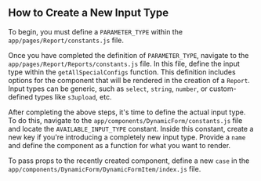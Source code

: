 ## How to Create a New Input Type

To begin, you must define a `PARAMETER_TYPE` within the `app/pages/Report/constants.js` file.

Once you have completed the definition of `PARAMETER_TYPE`, navigate to the `app/pages/Report/Reports/constants.js` file. In this file, define the input type within the `getAllSpecialConfigs` function. This definition includes options for the component that will be rendered in the creation of a `Report`. Input types can be generic, such as `select`, `string`, `number`, or custom-defined types like `s3upload`, etc.

After completing the above steps, it's time to define the actual input type. To do this, navigate to the `app/components/DynamicForm/constants.js` file and locate the `AVAILABLE_INPUT_TYPE` constant. Inside this constant, create a new key if you're introducing a completely new input type. Provide a `name` and define the component as a function for what you want to render.

To pass props to the recently created component, define a new `case` in the `app/components/DynamicForm/DynamicFormItem/index.js` file.
